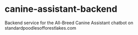 # canine-assistant-backend
Backend service for the All-Breed Canine Assistant chatbot on standardpoodlesofforestlakes.com
